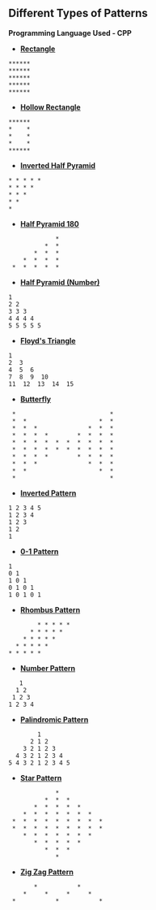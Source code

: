 ## Different Types of Patterns
**Programming Language Used - CPP**

* **[Rectangle](https://github.com/AgnelSelvan/Pattern-Printing/blob/main/1.rectangle.cpp)**
```
******
******
******
******
******
```

* **[Hollow Rectangle](https://github.com/AgnelSelvan/Pattern-Printing/blob/main/2.hollow_rectangle.cpp)**
```
******
*    *
*    *
*    *
******
```

* **[Inverted Half Pyramid](https://github.com/AgnelSelvan/Pattern-Printing/blob/main/3.inverted_half_pyramid.cpp)**
```
* * * * * 
* * * * 
* * * 
* * 
* 
```

* **[Half Pyramid 180](https://github.com/AgnelSelvan/Pattern-Printing/blob/main/4.half_pyramid_180.cpp)**
```
             * 
          *  * 
       *  *  * 
    *  *  *  * 
 *  *  *  *  * 
```

* **[Half Pyramid (Number)](https://github.com/AgnelSelvan/Pattern-Printing/blob/main/5.half_pyramid_no.cpp)**
```
1 
2 2 
3 3 3 
4 4 4 4 
5 5 5 5 5 
```

* **[Floyd's Triangle](https://github.com/AgnelSelvan/Pattern-Printing/blob/main/6.floyds_triangle.cpp)**
```
1  
2  3  
4  5  6  
7  8  9  10  
11  12  13  14  15  
```

* **[Butterfly](https://github.com/AgnelSelvan/Pattern-Printing/blob/main/7.butterfly.cpp)**
```
 *                          * 
 *  *                    *  * 
 *  *  *              *  *  * 
 *  *  *  *        *  *  *  * 
 *  *  *  *  *  *  *  *  *  * 
 *  *  *  *  *  *  *  *  *  * 
 *  *  *  *        *  *  *  * 
 *  *  *              *  *  * 
 *  *                    *  * 
 *                          * 
```

* **[Inverted Pattern](https://github.com/AgnelSelvan/Pattern-Printing/blob/main/8.inverted_pattern.cpp)**
```
1 2 3 4 5 
1 2 3 4 
1 2 3 
1 2 
1 
```

* **[0-1 Pattern](https://github.com/AgnelSelvan/Pattern-Printing/blob/main/9.0-1_pattern.cpp)**
```
1 
0 1 
1 0 1 
0 1 0 1 
1 0 1 0 1 
```

* **[Rhombus Pattern](https://github.com/AgnelSelvan/Pattern-Printing/blob/main/10.rhombus_pattern.cpp)**
```
        * * * * * 
      * * * * * 
    * * * * * 
  * * * * * 
* * * * * 
```

* **[Number Pattern](https://github.com/AgnelSelvan/Pattern-Printing/blob/main/11.number_pattern.cpp)**
```
   1 
  1 2 
 1 2 3 
1 2 3 4 
```

* **[Palindromic Pattern](https://github.com/AgnelSelvan/Pattern-Printing/blob/main/12.palindromic_pattern.cpp)**
```
        1 
      2 1 2 
    3 2 1 2 3 
  4 3 2 1 2 3 4 
5 4 3 2 1 2 3 4 5 
```

* **[Star Pattern](https://github.com/AgnelSelvan/Pattern-Printing/blob/main/13.star_pattern.cpp)**
```
             * 
          *  *  * 
       *  *  *  *  * 
    *  *  *  *  *  *  * 
 *  *  *  *  *  *  *  *  * 
 *  *  *  *  *  *  *  *  * 
    *  *  *  *  *  *  * 
       *  *  *  *  * 
          *  *  * 
             * 
```

* **[Zig Zag Pattern](https://github.com/AgnelSelvan/Pattern-Printing/blob/main/14.zig_zag_pattern.cpp)**
```
       *           *       
    *     *     *     *    
 *           *           * 
```
